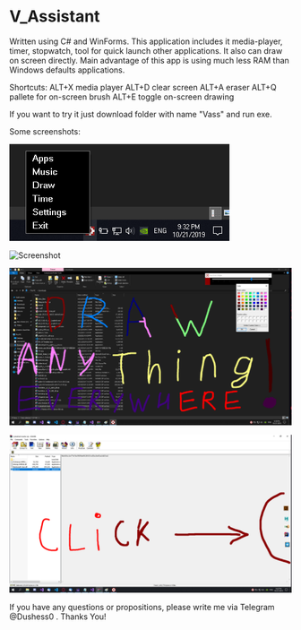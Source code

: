 # V_Assistant
Written using C# and WinForms.
This application includes it media-player, timer, stopwatch, tool for quick launch other applications. It also can draw on screen directly. Main advantage of this app is using much less RAM than Windows defaults applications.


Shortcuts:
ALT+X media player
ALT+D clear screen
ALT+A eraser
ALT+Q pallete for on-screen brush
ALT+E toggle on-screen drawing

If you want to try it just download folder with name "Vass" and run exe.

Some screenshots:

![Screenshot](screenshot1.png)

![Screenshot](screenshot12.png)

![Screenshot](screenshot3.png)

![Screenshot](screenshot4.png)


If you have any questions or propositions, please write me via Telegram @Dushess0 .
Thanks You!
